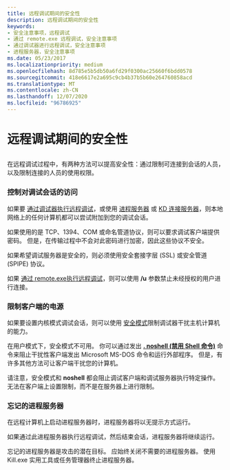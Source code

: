 ```yaml
---
title: 远程调试期间的安全性
description: 远程调试期间的安全性
keywords:
- 安全注意事项，远程调试
- 通过 remote.exe 远程调试，安全注意事项
- 通过调试器进行远程调试，安全注意事项
- 进程服务器，安全注意事项
ms.date: 05/23/2017
ms.localizationpriority: medium
ms.openlocfilehash: 8d785e5b5db50a6fd29f0300ac25660f6bdd0578
ms.sourcegitcommit: 418e6617e2a695c9cb4b37b5b60e264760858acd
ms.translationtype: MT
ms.contentlocale: zh-CN
ms.lasthandoff: 12/07/2020
ms.locfileid: "96786925"
---
```

# <a name="security-during-remote-debugging"></a>远程调试期间的安全性


## <span id="ddk_security_during_remote_debugging_dbg"></span><span id="DDK_SECURITY_DURING_REMOTE_DEBUGGING_DBG"></span>


在远程调试过程中，有两种方法可以提高安全性：通过限制可连接到会话的人员，以及限制连接的人员的使用权限。

### <a name="span-idcontrolling_access_to_the_debugging_sessionspanspan-idcontrolling_access_to_the_debugging_sessionspancontrolling-access-to-the-debugging-session"></a><span id="controlling_access_to_the_debugging_session"></span><span id="CONTROLLING_ACCESS_TO_THE_DEBUGGING_SESSION"></span>控制对调试会话的访问

如果要 [通过调试器执行远程调试](remote-debugging-through-the-debugger.md)，或使用 [进程服务器](process-servers--user-mode-.md) 或 [KD 连接服务器](kd-connection-servers--kernel-mode-.md)，则本地网络上的任何计算机都可以尝试附加到您的调试会话。

如果使用的是 TCP、1394、COM 或命名管道协议，则可以要求调试客户端提供密码。 但是，在传输过程中不会对此密码进行加密，因此这些协议不安全。

如果希望调试服务器是安全的，则必须使用安全套接字层 (SSL) 或安全管道 (SPIPE) 协议。

如果 [通过 remote.exe执行远程调试](remote-debugging-through-remote-exe.md)，则可以使用 **/u** 参数禁止未经授权的用户进行连接。

### <a name="span-idrestricting_the_powers_of_the_clientspanspan-idrestricting_the_powers_of_the_clientspanrestricting-the-powers-of-the-client"></a><span id="restricting_the_powers_of_the_client"></span><span id="RESTRICTING_THE_POWERS_OF_THE_CLIENT"></span>限制客户端的电源

如果要设置内核模式调试会话，则可以使用 [安全模式](secure-mode.md)限制调试器干扰主机计算机的能力。

在用户模式下，安全模式不可用。 你可以通过发出 [**. noshell (禁用 Shell 命令)**](-noshell--prohibit-shell-commands-.md) 命令来阻止干扰性客户端发出 Microsoft MS-DOS 命令和运行外部程序。 但是，有许多其他方法可让客户端干扰您的计算机。

请注意，安全模式和 **noshell** 都会阻止调试客户端和调试服务器执行特定操作。 无法在客户端上设置限制，而不是在服务器上进行限制。

### <a name="span-idforgotten_process_serversspanspan-idforgotten_process_serversspanforgotten-process-servers"></a><span id="forgotten_process_servers"></span><span id="FORGOTTEN_PROCESS_SERVERS"></span>忘记的进程服务器

在远程计算机上启动进程服务器时，进程服务器将以无提示方式运行。

如果通过此进程服务器执行远程调试，然后结束会话，进程服务器将继续运行。

忘记的进程服务器是攻击的潜在目标。 应始终关闭不需要的进程服务器。 使用 Kill.exe 实用工具或任务管理器终止进程服务器。

 

 





